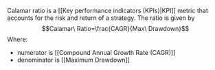 Calamar ratio is a [[Key performance indicators (KPIs)|KPI]] metric that accounts for the risk and return of a strategy. The ratio is given by $$Calamar\ Ratio=\frac{CAGR}{Max\ Drawdown}$$
Where:
- numerator is [[Compound Annual Growth Rate (CAGR)]]
- denominator is [[Maximum Drawdown]]

 